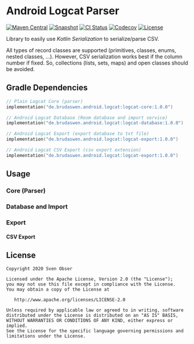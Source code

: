# Android Logcat Parser

[![Maven Central](https://img.shields.io/maven-central/v/de.brudaswen.android.logcat/logcat-core?style=flat-square)](https://search.maven.org/artifact/de.brudaswen.android.logcat/logcat-core)
[![Snapshot](https://img.shields.io/nexus/s/de.brudaswen.android.logcat/logcat-core?label=snapshot&server=https%3A%2F%2Foss.sonatype.org&style=flat-square)](https://oss.sonatype.org/#nexus-search;gav~de.brudaswen.android.logcat~logcat-core~~~)
[![CI Status](https://img.shields.io/github/actions/workflow/status/brudaswen/android-logcat/ci-main.yml?style=flat-square)](https://github.com/brudaswen/android-logcat/actions/workflows/ci-main.yml)
[![Codecov](https://img.shields.io/codecov/c/github/brudaswen/android-logcat?style=flat-square)](https://codecov.io/gh/brudaswen/android-logcat)
[![License](https://img.shields.io/github/license/brudaswen/android-logcat?style=flat-square)](https://www.apache.org/licenses/LICENSE-2.0)

Library to easily use *Kotlin Serialization* to serialize/parse CSV.

All types of record classes are supported (primitives, classes, enums, nested classes, ...).
However, CSV serialization works best if the column number if fixed. So, collections (lists, sets, maps) and
open classes should be avoided.

## Gradle Dependencies

```kotlin
// Plain Logcat Core (parser)
implementation("de.brudaswen.android.logcat:logcat-core:1.0.0")

// Android Logcat Database (Room database and import service)
implementation("de.brudaswen.android.logcat:logcat-database:1.0.0")

// Android Logcat Export (export database to txt file)
implementation("de.brudaswen.android.logcat:logcat-export:1.0.0")

// Android Logcat CSV Export (csv export extension)
implementation("de.brudaswen.android.logcat:logcat-export:1.0.0")
```

## Usage

### Core (Parser)

### Database and Import

### Export

#### CSV Export

## License

```
Copyright 2020 Sven Obser

Licensed under the Apache License, Version 2.0 (the "License");
you may not use this file except in compliance with the License.
You may obtain a copy of the License at

   http://www.apache.org/licenses/LICENSE-2.0

Unless required by applicable law or agreed to in writing, software
distributed under the License is distributed on an "AS IS" BASIS,
WITHOUT WARRANTIES OR CONDITIONS OF ANY KIND, either express or implied.
See the License for the specific language governing permissions and
limitations under the License.
```
